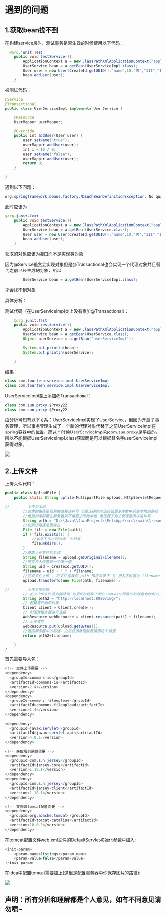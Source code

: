 # 遇到的问题

## 1.获取bean找不到

在构建service层时，测试事务是否生效的时候使用以下代码：

```java
  @org.junit.Test
    public void testService(){
        ApplicationContext a = new ClassPathXmlApplicationContext("applicationContext.xml");
        UserService bean = a.getBean(UserServiceImpl.class);
        User user = new User(CreateId.getUUID(),"name",10,"男","111","111");
        bean.addUser(user);
    }
```

被测试代码：

```java
@Service
@Transactional
public class UserServiceImpl implements UserService {

    @Resource
    UserMapper userMapper;

    @Override
    public int addUser(User user) {
        user.setName("true");
        userMapper.addUser(user);
        int i = 10 / 0;
        user.setName("false");
        userMapper.addUser(user);
        return 0;
    }
    
}
```

遇到以下问题：

```java
org.springframework.beans.factory.NoSuchBeanDefinitionException: No qualifying bean of type 'com.fourteen.service.impl.UserServiceImpl' available
```

此时应该为：

```java
@org.junit.Test
    public void testService(){
        ApplicationContext a = new ClassPathXmlApplicationContext("applicationContext.xml");
        UserService bean = a.getBean(UserService.class);
        User user = new User(CreateId.getUUID(),"name",10,"男","111","111");
        bean.addUser(user);
    }
```

获取的对象应该为接口而不是实现类对象

因为@Service虽然会实现对象但是@Transactional也会实现一个代理对象并且替代之前已经生成的对象，所以

```java
        UserService bean = a.getBean(UserServiceImpl.class);
```

才会找不到对象

具体分析：

测试代码（在UserServiceImpl类上没有添加@Transactional）：

```java
    @org.junit.Test
    public void testService(){
        ApplicationContext a = new ClassPathXmlApplicationContext("applicationContext.xml");
        UserService bean = a.getBean(UserService.class);
        Object userService = a.getBean("userServiceImpl");
        
        System.out.println(bean);
        System.out.println(userService);

    }
```

结果：

```java
class com.fourteen.service.impl.UserServiceImpl
class com.fourteen.service.impl.UserServiceImpl
```

UserServiceImpl类上添加@Transactional：

```java
class com.sun.proxy.$Proxy22
class com.sun.proxy.$Proxy22
```

由分析可知有以下关系：UserServiceImpl实现了UserService，但因为开启了事务管理，所以事务管理生成了一个新的代理对象代替了之前UserServiceImpl在spring容器中的位置，而这个时候UserServiceImpl和com.sun.proxy是平级的，所以不能根据UserServiceImpl.class获取而是可以根据其名字userServiceImpl获得对象。

![](node_img/1.png)



## 2.上传文件

上传文件代码：

```java
public class UploadFile {
    public static String upfile(MultipartFile upload, HttpServletRequest request) throws IOException {

//        上传至本地
        //这里的路径是我偷懒直接这样写 但是正确的方法应该是从参数中获取本地的路径（每个人项目的路径不一样）
        //但是如果部署在服务器就不需要上传到本地 但是我了为方便观看所以这样写
        String path = "D:\\Java\\JavaProject\\PetsApp\\src\\main\\resources\\static\\img";
        //判断该路径是否存在
        File file = new File(path);
        if (!file.exists()) {
            //如果不存在则创建一个目录
            file.mkdirs();
        }
        //获取上传文件的名称
        String filename = upload.getOriginalFilename();
        //把文件名设置成一个唯一值
        String uid = CreateId.getUUID();
        filename = uid + "_" + filename;
        //完成文件上传 , 将文件存放到 path 指定目录下 并 把名字设置为 filename 指定的名字
        upload.transferTo(new File(path, filename));

//        上传至服务器
        // 定义上传文件服务器路径 这里的路径和下面在tomcat中配置的路径是有映射的，必须一致
        String path2 = "http://localhost:8080/img/";
        // 创建客户端的对象
        Client client = Client.create();
        // 和图片服务器进行连接
        WebResource webResource = client.resource(path2 + filename);
        // 上传文件
        webResource.put(upload.getBytes());
		//返回服务器中的路径，之后显示数据就直接用这个路径
        return path2+filename;

    }
}
```

首先需要导入包：

```java
<!-- 文件上传需要 -->
<dependency>
  <groupId>commons-io</groupId>
  <artifactId>commons-io</artifactId>
  <version>2.4</version>
</dependency>
<dependency>
  <groupId>commons-fileupload</groupId>
  <artifactId>commons-fileupload</artifactId>
  <version>1.4</version>
</dependency>
    
<dependency>
  <groupId>javax.servlet</groupId>
  <artifactId>javax.servlet-api</artifactId>
  <version>4.0.1</version>
</dependency>
    
<!-- 获取服务器端需要 -->
<dependency>
  <groupId>com.sun.jersey</groupId>
  <artifactId>jersey-core</artifactId>
  <version>1.18.1</version>
</dependency>
<dependency>
  <groupId>com.sun.jersey</groupId>
  <artifactId>jersey-client</artifactId>
  <version>1.18.1</version>
</dependency>
    
<!-- 文修改tomcat配置需要 -->
<dependency>
  <groupId>org.apache.tomcat</groupId>
  <artifactId>tomcat-catalina</artifactId>
  <version>10.0.0</version>
</dependency>

```

在tomcat配置文件web.xml文件的DefaultServlet初始化参数中加入:

```java
<init-param>
    <param-name>listings</param-name>
    <param-value>false</param-value>
</init-param>
```

在idea中配置tomcat需要加上(这里是配置服务器中你保存图片的路径):

![](node_img\2.png)



## 声明：所有分析和理解都是个人意见，如有不同意见请勿喷~

